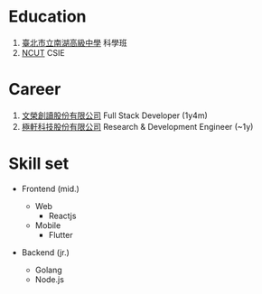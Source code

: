 # Education
  1. [臺北市立南湖高級中學](http://www.nhush.tp.edu.tw/) 科學班
  2. [NCUT](https://www.ncut.edu.tw/) CSIE


# Career
  1. [文榮創讀股份有限公司](https://wrcd.ltd/) Full Stack Developer (1y4m)
  2. [極軒科技股份有限公司]() Research & Development Engineer (~1y)


# Skill set
  - Frontend (mid.)
    - Web
      - Reactjs
    - Mobile 
      - Flutter

  - Backend (jr.)
    - Golang
    - Node.js

